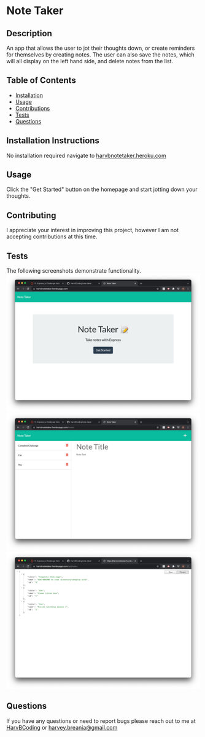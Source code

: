 
  # Note Taker
  

  ## Description
  An app that allows the user to jot their thoughts down, or create reminders for themselves by creating notes. The user can also save the notes, which will all display on the left hand side, and delete notes from the list.

  ## Table of Contents
  * [Installation](#installation-instructions)
  * [Usage](#usage)
  * [Contributions](#contributions)
  * [Tests](#tests)
  * [Questions](#questions)
  
  
  

  ## Installation Instructions
  No installation required navigate to [harvbnotetaker.heroku.com](https://harvbnotetaker.herokuapp.com/)

  ## Usage
  Click the "Get Started" button on the homepage and start jotting down your thoughts.

  
  ## Contributing
  I appreciate your interest in improving this project, however I am not accepting contributions at this time.
  

  
  ## Tests
 The following screenshots demonstrate functionality.
  ![Homepage](./READMEImages/HomepageNoteTaker.png)
  ![NotesPage](./READMEImages/NotesPageNoteTaker.png)
  ![APIPage](./READMEImages/APIPageNoteTaker.png)


  ## Questions
  If you have any questions or need to report bugs please reach out to me at [HarvBCoding](https://www.github.com/HarvBCoding) or harvey.breania@gmail.com
  
  


